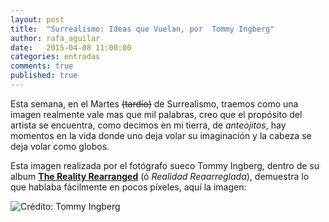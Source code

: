 ```yaml
---
layout: post
title:  "Surrealismo: Ideas que Vuelan, por  Tommy Ingberg"
author: rafa_aguilar
date:   2015-04-08 11:00:00
categories: entradas
comments: true
published: true
---
```


Esta semana,  en el Martes <s>(tardío)</s> de Surrealismo, traemos como una imagen realmente vale mas que mil palabras, creo que el propósito del artista se encuentra, como decimos en mi tierra, de *anteojitos*, hay momentos en la vida donde uno deja volar su imaginación y la cabeza se deja volar como globos.

Esta imagen realizada por el fotógrafo sueco Tommy Ingberg, dentro de su album **[The Reality Rearranged][rr]** (ó *Realidad Reaarreglada*), demuestra lo que hablaba fácilmente en pocos píxeles, aquí la imagen:

![Crédito: Tommy Ingberg][ideas]


[rr]:http://culturacolectiva.com/the-reality-rearranged-blanco-negro-y-surrealista/
[ideas]:http://culturacolectiva.com/wp-content/uploads/2013/01/clow.jpg